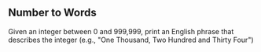 ## Number to Words

Given an integer between 0 and 999,999, print an English phrase that describes the integer (e.g., "One Thousand, Two Hundred and Thirty Four")